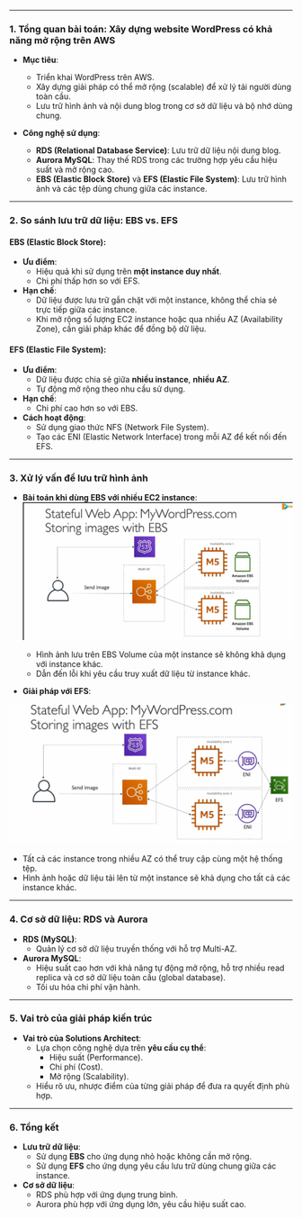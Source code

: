 


---

### **1. Tổng quan bài toán: Xây dựng website WordPress có khả năng mở rộng trên AWS**
- **Mục tiêu**:
  - Triển khai WordPress trên AWS.
  - Xây dựng giải pháp có thể mở rộng (scalable) để xử lý tải người dùng toàn cầu.
  - Lưu trữ hình ảnh và nội dung blog trong cơ sở dữ liệu và bộ nhớ dùng chung.

- **Công nghệ sử dụng**:
  - **RDS (Relational Database Service)**: Lưu trữ dữ liệu nội dung blog.
  - **Aurora MySQL**: Thay thế RDS trong các trường hợp yêu cầu hiệu suất và mở rộng cao.
  - **EBS (Elastic Block Store)** và **EFS (Elastic File System)**: Lưu trữ hình ảnh và các tệp dùng chung giữa các instance.

---

### **2. So sánh lưu trữ dữ liệu: EBS vs. EFS**
#### **EBS (Elastic Block Store)**:
- **Ưu điểm**:
  - Hiệu quả khi sử dụng trên **một instance duy nhất**.
  - Chi phí thấp hơn so với EFS.
- **Hạn chế**:
  - Dữ liệu được lưu trữ gắn chặt với một instance, không thể chia sẻ trực tiếp giữa các instance.
  - Khi mở rộng số lượng EC2 instance hoặc qua nhiều AZ (Availability Zone), cần giải pháp khác để đồng bộ dữ liệu.

#### **EFS (Elastic File System)**:
- **Ưu điểm**:
  - Dữ liệu được chia sẻ giữa **nhiều instance**, **nhiều AZ**.
  - Tự động mở rộng theo nhu cầu sử dụng.
- **Hạn chế**:
  - Chi phí cao hơn so với EBS.
- **Cách hoạt động**:
  - Sử dụng giao thức NFS (Network File System).
  - Tạo các ENI (Elastic Network Interface) trong mỗi AZ để kết nối đến EFS.

---

### **3. Xử lý vấn đề lưu trữ hình ảnh**
- **Bài toán khi dùng EBS với nhiều EC2 instance**:
![alt text](../image/store-ebs.png)
  - Hình ảnh lưu trên EBS Volume của một instance sẽ không khả dụng với instance khác.
  - Dẫn đến lỗi khi yêu cầu truy xuất dữ liệu từ instance khác.

- **Giải pháp với EFS**:

![alt text](../image/store-efs.png)
  - Tất cả các instance trong nhiều AZ có thể truy cập cùng một hệ thống tệp.
  - Hình ảnh hoặc dữ liệu tải lên từ một instance sẽ khả dụng cho tất cả các instance khác.

---

### **4. Cơ sở dữ liệu: RDS và Aurora**
- **RDS (MySQL)**:
  - Quản lý cơ sở dữ liệu truyền thống với hỗ trợ Multi-AZ.
- **Aurora MySQL**:
  - Hiệu suất cao hơn với khả năng tự động mở rộng, hỗ trợ nhiều read replica và cơ sở dữ liệu toàn cầu (global database).
  - Tối ưu hóa chi phí vận hành.

---

### **5. Vai trò của giải pháp kiến trúc**
- **Vai trò của Solutions Architect**:
  - Lựa chọn công nghệ dựa trên **yêu cầu cụ thể**:
    - Hiệu suất (Performance).
    - Chi phí (Cost).
    - Mở rộng (Scalability).
  - Hiểu rõ ưu, nhược điểm của từng giải pháp để đưa ra quyết định phù hợp.

---

### **6. Tổng kết**
- **Lưu trữ dữ liệu**:
  - Sử dụng **EBS** cho ứng dụng nhỏ hoặc không cần mở rộng.
  - Sử dụng **EFS** cho ứng dụng yêu cầu lưu trữ dùng chung giữa các instance.
- **Cơ sở dữ liệu**:
  - RDS phù hợp với ứng dụng trung bình.
  - Aurora phù hợp với ứng dụng lớn, yêu cầu hiệu suất cao.

